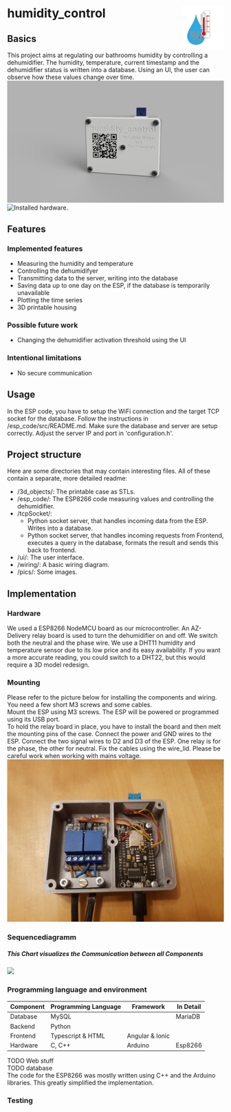 # humidity_control <img width="100" height="100" align="right" src="./pics/logo.png">
## Basics
This project aims at regulating our bathrooms humidity by controlling a dehumidifier. 
The humidity, temperature, current timestamp and the dehumidifier status is written into a database.
Using an UI, the user can observe how these values change over time.  
![Rendering of the physical hardware](./pics/case_rendering.PNG "Hardware rendering.")
![Installed hardware.](./pics/ttttt.jpg "Installed hardware.")


## Features
### Implemented features
* Measuring the humidity and temperature
* Controlling the dehumidifyer
* Transmitting data to the server, writing into the database
* Saving data up to one day on the ESP, if the database is temporarily unavailable
* Plotting the time series
* 3D printable housing
### Possible future work
* Changing the dehumidifier activation threshold using the UI
### Intentional limitations
* No secure communication


## Usage
In the ESP code, you have to setup the WiFi connection and the target TCP socket for the database. Follow the instructions in /esp_code/src/README.md.
Make sure the database and server are setup correctly. Adjust the server IP and port in 'configuration.h'.


## Project structure
Here are some directories that may contain interesting files. All of these contain a separate, more detailed readme:
* /3d_objects/: The printable case as STLs.
* /esp_code/: The ESP8266 code measuring values and controlling the dehumidifier.
* /tcpSocket/:
    - Python socket server, that handles incoming data from the ESP. Writes into a database.
    - Python socket server, that handles incoming requests from Frontend, executes a query in the database, formats the result and sends this back to frontend.
* /ui/: The user interface.
* /wiring/: A basic wiring diagram.
* /pics/: Some images.


## Implementation
### Hardware
We used a ESP8266 NodeMCU board as our microcontroller. An AZ-Delivery relay board is used to turn the dehumidifier on and off. We switch both the neutral and the phase wire. We use a DHT11 humidity and temperature sensor due to its low price and its easy availability. If you want a more accurate reading, you could switch to a DHT22, but this would require a 3D model redesign.  

### Mounting
Please refer to the picture below for installing the components and wiring. You need a few short M3 screws and some cables.  
Mount the ESP using M3 screws. The ESP will be powered or programmed using its USB port.  
To hold the relay board in place, you have to install the board and then melt the mounting pins of the case. Connect the power and GND wires to the ESP. Connect the two signal wires to D2 and D3 of the ESP. One relay is for the phase, the other for neutral. Fix the cables using the wire_lid. Please be careful work when working with mains voltage.  
![Installed hardware.](./pics/hum_control_open.jpg "Installed hardware.")

### Sequencediagramm

##### This Chart visualizes the Communication between all Components

[![](https://mermaid.ink/img/pako:eNqVU71uwjAQfhXLk1GTF_DA0NKqSF0gHbNc4wMiYhvs8xAh3r12cEqLAFEP1jn3_dyXxAfeWIVcco_7gKbBWQtrB7o2LK73oFvVUl9WaLx15XT6dPFIMoegTrVI5dgXk2JofaLeoQMKDsVkclP2GZotGiWZj7tG8BGvZkAgqNXoCfSuYJvMKxidVZNNB32WzjpJMrG_wKNkrfHoKJ3nhqzwUazDdMykEVlGWnmeJDQNer8KXdez-SCB6mYAduXFxLEqikP6lw2YNSrxYP7lmfk7_n9zDvgHY15L-easoWzyA1_jYCDuzVEtPhYBXS_uGu8TZIk-dHSplnCju2Qr6zRQHGvxl3HinPZx8YJrjPBWxX_6kHo1pw1qrLmMpQK3rXltjhEXdgoIX-OHsI7LFXQeCw6BbNWbhktyAUdQvhQZdfwG5-wYJQ)](https://mermaid.live/edit#pako:eNqVU71uwjAQfhXLk1GTF_DA0NKqSF0gHbNc4wMiYhvs8xAh3r12cEqLAFEP1jn3_dyXxAfeWIVcco_7gKbBWQtrB7o2LK73oFvVUl9WaLx15XT6dPFIMoegTrVI5dgXk2JofaLeoQMKDsVkclP2GZotGiWZj7tG8BGvZkAgqNXoCfSuYJvMKxidVZNNB32WzjpJMrG_wKNkrfHoKJ3nhqzwUazDdMykEVlGWnmeJDQNer8KXdez-SCB6mYAduXFxLEqikP6lw2YNSrxYP7lmfk7_n9zDvgHY15L-easoWzyA1_jYCDuzVEtPhYBXS_uGu8TZIk-dHSplnCju2Qr6zRQHGvxl3HinPZx8YJrjPBWxX_6kHo1pw1qrLmMpQK3rXltjhEXdgoIX-OHsI7LFXQeCw6BbNWbhktyAUdQvhQZdfwG5-wYJQ)

### Programming language and environment

| Component | Programming Language | Framework | In Detail 
| --- | ----------- | --------- | ------- |
| Database | MySQL | |MariaDB
| Backend | Python
| Frontend | Typescript & HTML | Angular & Ionic
| Hardware | C, C++ | Arduino |Esp8266

TODO Web stuff  
TODO database  
The code for the ESP8266 was mostly written using C++ and the Arduino libraries. This greatly simplified the implementation.  

### Testing
